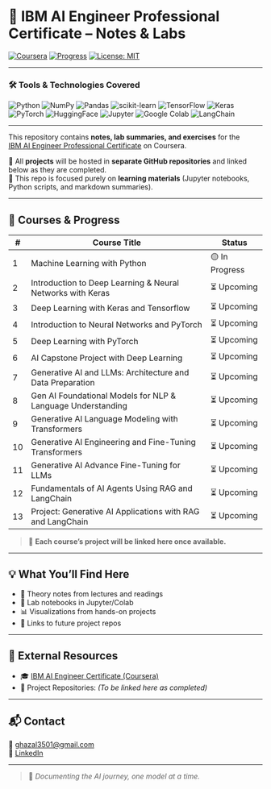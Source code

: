 # 🤖 IBM AI Engineer Professional Certificate – Notes & Labs

[![Coursera](https://img.shields.io/badge/Coursera-IBM%20AI%20Engineer-blue?logo=coursera)](https://www.coursera.org/professional-certificates/ai-engineer)
[![Progress](https://img.shields.io/badge/Status-In%20Progress-yellow)](#)
[![License: MIT](https://img.shields.io/badge/License-MIT-green.svg)](https://opensource.org/licenses/MIT)

---

### 🛠️ Tools & Technologies Covered

![Python](https://img.shields.io/badge/Python-3776AB?style=flat&logo=python&logoColor=white)
![NumPy](https://img.shields.io/badge/NumPy-013243?style=flat&logo=numpy&logoColor=white)
![Pandas](https://img.shields.io/badge/Pandas-150458?style=flat&logo=pandas&logoColor=white)
![scikit-learn](https://img.shields.io/badge/scikit--learn-F7931E?style=flat&logo=scikit-learn&logoColor=white)
![TensorFlow](https://img.shields.io/badge/TensorFlow-FF6F00?style=flat&logo=tensorflow&logoColor=white)
![Keras](https://img.shields.io/badge/Keras-D00000?style=flat&logo=keras&logoColor=white)
![PyTorch](https://img.shields.io/badge/PyTorch-EE4C2C?style=flat&logo=pytorch&logoColor=white)
![HuggingFace](https://img.shields.io/badge/HuggingFace-FFD21F?style=flat&logo=huggingface&logoColor=black)
![Jupyter](https://img.shields.io/badge/Jupyter-F37626?style=flat&logo=jupyter&logoColor=white)
![Google Colab](https://img.shields.io/badge/Colab-F9AB00?style=flat&logo=googlecolab&logoColor=white)
![LangChain](https://img.shields.io/badge/LangChain-000000?style=flat)

---

This repository contains **notes, lab summaries, and exercises** for the  
[IBM AI Engineer Professional Certificate](https://www.coursera.org/professional-certificates/ai-engineer) on Coursera.

📘 All **projects** will be hosted in **separate GitHub repositories** and linked below as they are completed.  
📁 This repo is focused purely on **learning materials** (Jupyter notebooks, Python scripts, and markdown summaries).

---

## 📘 Courses & Progress

| #  | Course Title                                                                                       | Status          |
|----|----------------------------------------------------------------------------------------------------|-----------------|
| 1  | Machine Learning with Python                                                                       | 🟡 In Progress |
| 2  | Introduction to Deep Learning & Neural Networks with Keras                                         | ⏳ Upcoming    |
| 3  | Deep Learning with Keras and Tensorflow                                                            | ⏳ Upcoming    |
| 4  | Introduction to Neural Networks and PyTorch                                                        | ⏳ Upcoming    |
| 5  | Deep Learning with PyTorch                                                                         | ⏳ Upcoming    |
| 6  | AI Capstone Project with Deep Learning                                                             | ⏳ Upcoming    |
| 7  | Generative AI and LLMs: Architecture and Data Preparation                                          | ⏳ Upcoming    |
| 8  | Gen AI Foundational Models for NLP & Language Understanding                                        | ⏳ Upcoming    |
| 9  | Generative AI Language Modeling with Transformers                                                  | ⏳ Upcoming    |
| 10 | Generative AI Engineering and Fine-Tuning Transformers                                             | ⏳ Upcoming    |
| 11 | Generative AI Advance Fine-Tuning for LLMs                                                         | ⏳ Upcoming    |
| 12 | Fundamentals of AI Agents Using RAG and LangChain                                                  | ⏳ Upcoming    |
| 13 | Project: Generative AI Applications with RAG and LangChain                                         | ⏳ Upcoming    |

> 🔗 **Each course’s project will be linked here once available.**

---

## 💡 What You’ll Find Here

- 🧠 Theory notes from lectures and readings  
- 🧪 Lab notebooks in Jupyter/Colab  
- 📊 Visualizations from hands-on projects  
- 📎 Links to future project repos

---

## 🔗 External Resources

- 🎓 [IBM AI Engineer Certificate (Coursera)](https://www.coursera.org/professional-certificates/ai-engineer)
- 📁 Project Repositories: *(To be linked here as completed)*

---

## 📬 Contact

📧 [ghazal3501@gmail.com](mailto:ghazal3501@gmail.com)  
🔗 [LinkedIn](https://linkedin.com/in/ghazaleashar)

---

> 🚀 *Documenting the AI journey, one model at a time.*
